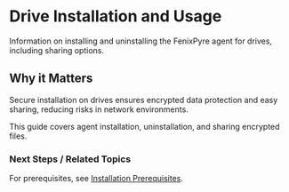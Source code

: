 # Drive Installation and Usage

Information on installing and uninstalling the FenixPyre agent for drives, including sharing options.


## Why it Matters
Secure installation on drives ensures encrypted data protection and easy sharing, reducing risks in network environments.

This guide covers agent installation, uninstallation, and sharing encrypted files.

### Next Steps / Related Topics
For prerequisites, see [Installation Prerequisites](/03-setup-&-installation/prerequisites.md).